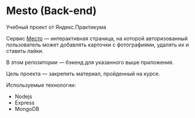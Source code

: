 # Mesto (Back-end)

Учебный проект от Яндекс.Практикума

Сервис [Место](https://mestoshmesto.nomoredomains.monster/) — интерактивная страница, на которой авторизованный пользователь может добавлять карточки с фотографиями, удалять их и ставить лайки.

В этом репозитории — бэкенд для указанного выше приложения.

Цель проекта — закрепить материал, пройденный на курсе.

Используемые технологии:

- Nodejs
- Express
- MongoDB
